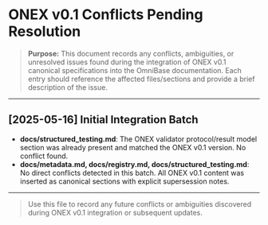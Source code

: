 # ONEX v0.1 Conflicts Pending Resolution

> **Purpose:** This document records any conflicts, ambiguities, or unresolved issues found during the integration of ONEX v0.1 canonical specifications into the OmniBase documentation. Each entry should reference the affected files/sections and provide a brief description of the issue.

---

## [2025-05-16] Initial Integration Batch

- **docs/structured_testing.md**: The ONEX validator protocol/result model section was already present and matched the ONEX v0.1 version. No conflict found.
- **docs/metadata.md, docs/registry.md, docs/structured_testing.md**: No direct conflicts detected in this batch. All ONEX v0.1 content was inserted as canonical sections with explicit supersession notes.

---

> Use this file to record any future conflicts or ambiguities discovered during ONEX v0.1 integration or subsequent updates. 
